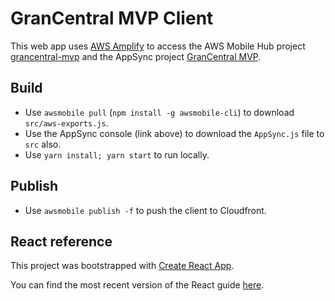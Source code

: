 # GranCentral MVP Client

This web app uses [AWS Amplify](https://github.com/aws/aws-amplify) to access the AWS Mobile Hub project [grancentral-mvp](https://console.aws.amazon.com/mobilehub/home?region=us-east-2#/4eb8b899-bc2c-44b5-b8b7-f925fd26e269/build) and the AppSync project [GranCentral MVP](https://us-east-2.console.aws.amazon.com/appsync/home?region=us-east-2#/z6ilk6cmyrbinh4sbax7acdqjq/v1/home).

## Build

- Use `awsmobile pull` (`npm install -g awsmobile-cli`) to download `src/aws-exports.js`.
- Use the AppSync console (link above) to download the `AppSync.js` file to `src` also.
- Use `yarn install; yarn start` to run locally.

## Publish

- Use `awsmobile publish -f` to push the client to Cloudfront.

## React reference

This project was bootstrapped with [Create React App](https://github.com/facebookincubator/create-react-app).

You can find the most recent version of the React guide [here](https://github.com/facebookincubator/create-react-app/blob/master/packages/react-scripts/template/README.md).
